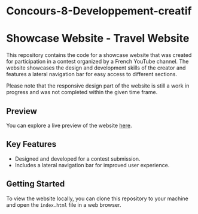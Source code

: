 # Concours-8-Developpement-creatif
# Showcase Website - Travel Website

This repository contains the code for a showcase website that was created for participation in a contest organized by a French YouTube channel. The website showcases the design and development skills of the creator and features a lateral navigation bar for easy access to different sections.

Please note that the responsive design part of the website is still a work in progress and was not completed within the given time frame.

## Preview

You can explore a live preview of the website [here]([https://example.com](https://devnacer.github.io/Concours-8-Developpement-creatif/)).

## Key Features

- Designed and developed for a contest submission.
- Includes a lateral navigation bar for improved user experience.

## Getting Started

To view the website locally, you can clone this repository to your machine and open the `index.html` file in a web browser.
